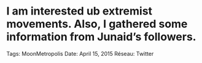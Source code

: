 # I am interested ub extremist movements. Also, I gathered some information from Junaid’s followers.

Tags: MoonMetropolis
Date: April 15, 2015
Réseau: Twitter